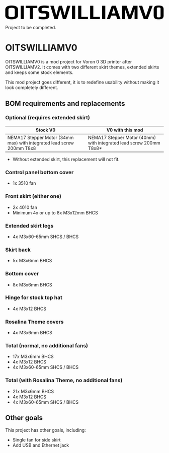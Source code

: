 <p align=center>
    <a>
        <picture>
  <source media="(prefers-color-scheme: dark)" srcset="https://raw.githubusercontent.com/Bunny350/OITSWILLIAMV0/main/Media/Logos/logo-whitetext.svg">
  <source media="(prefers-color-scheme: light)" srcset="https://raw.githubusercontent.com/Bunny350/OITSWILLIAMV0/main/Media/Logos/logo.svg">
  <img alt="OITSWILLIAMV0" src="https://raw.githubusercontent.com/Bunny350/OITSWILLIAMV0/main/Media/Logos/logo.svg">
</picture>
    </a>
</p>

Project to be completed. 

# OITSWILLIAMV0

OITSWILLIAMV0 is a mod project for Voron 0 3D printer after OITSWILLIAMV2. It comes with two different skirt themes, extended skirts and keeps some stock elements.

This mod project goes different, it is to redefine usability without making it look completely different.

## BOM requirements and replacements

### Optional (requires extended skirt)
| Stock V0  | V0 with this mod |
| ------------- | ------------- |
| NEMA17 Stepper Motor (34mm max) with integrated lead screw 200mm T8x8 | NEMA17 Stepper Motor (40mm) with integrated lead screw 200mm T8x8* |
* Without extended skirt, this replacement will not fit.

### Control panel bottom cover
* 1x 3510 fan

### Front skirt (either one)
* 2x 4010 fan
* Minimum 4x or up to 8x M3x12mm BHCS

### Extended skirt legs
* 4x M3x60-65mm SHCS / BHCS

### Skirt back
* 5x M3x6mm BHCS

### Bottom cover
* 8x M3x6mm BHCS

### Hinge for stock top hat
* 4x M3x12 BHCS

### Rosalina Theme covers
* 4x M3x6mm BHCS

### Total (normal, no additional fans)
* 17x M3x6mm BHCS
* 4x M3x12 BHCS
* 4x M3x60-65mm SHCS / BHCS

### Total (with Rosalina Theme, no additional fans)
* 21x M3x6mm BHCS
* 4x M3x12 BHCS
* 4x M3x60-65mm SHCS / BHCS 

## Other goals
This project has other goals, including:
* Single fan for side skirt
* Add USB and Ethernet jack
